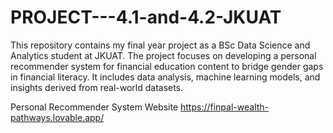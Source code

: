 # PROJECT---4.1-and-4.2-JKUAT
This repository contains my final year project as a BSc Data Science and Analytics student at JKUAT. The project focuses on developing a personal recommender system for financial education content to bridge gender gaps in financial literacy. It includes data analysis, machine learning models, and insights derived from real-world datasets. 

Personal Recommender System Website
https://finpal-wealth-pathways.lovable.app/
